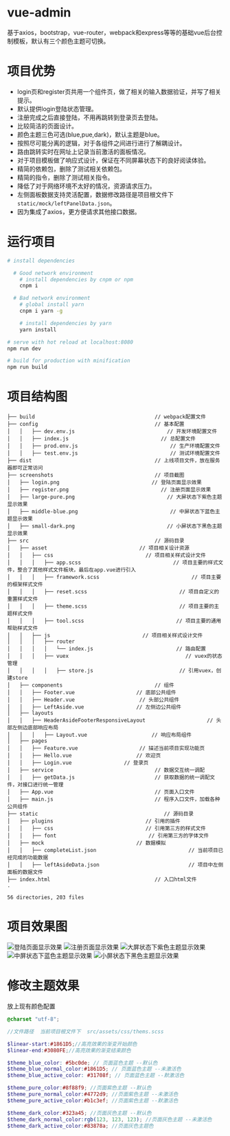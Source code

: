 # vue-admin

基于axios，bootstrap，vue-router，webpack和express等等的基础vue后台控制模板，默认有三个颜色主题可切换。

# 项目优势

- login页和register页共用一个组件页，做了相关的输入数据验证，并写了相关提示。
- 默认提供login登陆状态管理。
- 注册完成之后直接登陆，不用再跳转到登录页去登陆。
- 比较简洁的页面设计。
- 颜色主题三色可选(blue,pue,dark)，默认主题是blue。
- 按照尽可能分离的逻辑，对于各组件之间进行进行了解耦设计。
- 路由跳转实时在网址上记录当前激活的面板情况。
- 对于项目模板做了响应式设计，保证在不同屏幕状态下的良好阅读体验。
- 精简的依赖包，删除了测试相关依赖包。
- 精简的指令，删除了测试相关指令。
- 降低了对于网络环境不太好的情况，资源请求压力。
- 左侧面板数据支持灵活配置，数据修改路径是项目根文件下`static/mock/leftPanelData.json`。
- 因为集成了axios，更方便请求其他接口数据。

# 运行项目

``` bash
# install dependencies

  # Good network environment
    # install dependencies by cnpm or npm
    cnpm i

  # Bad network environment
    # global install yarn
    cnpm i yarn -g

    # install dependencies by yarn
    yarn install

# serve with hot reload at localhost:8080
npm run dev

# build for production with minification
npm run build

```

# 项目结构图

```text
├── build                                       // webpack配置文件
├── config                                      // 基本配置
│   │   ├── dev.env.js                              // 开发环境配置文件
│   │   ├── index.js                              // 总配置文件
│   │   ├── prod.env.js                              // 生产环境配置文件
│   │   ├── test.env.js                              // 测试环境配置文件
├── dist                                        // 上线项目文件，放在服务器即可正常访问
├── screenshots                                 // 项目截图
│   ├── login.png                              // 登陆页面显示效果
│   ├── register.png                              // 注册页面显示效果
│   ├── large-pure.png                              // 大屏状态下紫色主题显示效果
│   ├── middle-blue.png                              // 中屏状态下蓝色主题显示效果
│   ├── small-dark.png                              // 小屏状态下黑色主题显示效果
├── src                                         // 源码目录
│   ├── asset                              // 项目相关设计资源
│   │   ├── css                              // 项目相关样式设计文件
│   │   │   ├── app.scss                              // 项目主要的样式文件，整合了其他样式文件板块，最后在app.vue进行引入
│   │   │   ├── framework.scss                              // 项目主要的框架样式文件
│   │   │   ├── reset.scss                              // 项目自定义的重置样式文件
│   │   │   ├── theme.scss                              // 项目主要的主题样式文件
│   │   │   ├── tool.scss                              // 项目主要的通用帮助样式文件
│   │   ├── js                              // 项目相关样式设计文件
│   │   │   ├── router
│   │   │   │   └── index.js                           // 路由配置
│   │   │   ├── vuex                                      // vuex的状态管理
│   │   │   │   ├── store.js                            // 引用vuex，创建store
│   ├── components                              // 组件
│   │   ├── Footer.vue                    // 底部公共组件
│   │   ├── Header.vue                     // 头部公共组件
│   │   ├── LeftAside.vue                 // 左侧边公共组件
│   ├── layouts
│   │   ├── HeaderAsideFooterResponsiveLayout                    // 头部左侧边底部响应布局
│   │   │   ├── Layout.vue                     // 响应布局组件
│   ├── pages
│   │   ├── Feature.vue                    // 描述当前项目实现功能页
│   │   ├── Hello.vue                     // 欢迎页
│   │   ├── Login.vue                 // 登录页
│   ├── service                                 // 数据交互统一调配
│   │   ├── getData.js                          // 获取数据的统一调配文件，对接口进行统一管理
│   ├── App.vue                                 // 页面入口文件
│   ├── main.js                                 // 程序入口文件，加载各种公共组件
├── static                                         // 源码目录
│   ├── plugins                              // 引用的插件
│   │   ├── css                              // 引用第三方的样式文件
│   │   ├── font                              // 引用第三方的字体文件
│   ├── mock                              // 数据模拟
│   │   ├── completeList.json                              // 当前项目已经完成的功能数据
│   │   ├── leftAsideData.json                             // 项目中左侧面板的数据文件
├── index.html                                  // 入口html文件
.

56 directories, 203 files
```

# 项目效果图

![登陆页面显示效果](screenshots/login.png)
![注册页面显示效果](screenshots/register.png)
![大屏状态下紫色主题显示效果](screenshots/large-pure.png)
![中屏状态下蓝色主题显示效果](screenshots/middle-blue.png)
![小屏状态下黑色主题显示效果](screenshots/small-dark.png)

# 修改主题效果

放上现有颜色配置

```scss
@charset "utf-8";

//文件路径  当前项目根文件下  src/assets/css/thems.scss

$linear-start:#1861D5;//高亮效果的渐变开始颜色
$linear-end:#3080FE;//高亮效果的渐变结束颜色

$theme_blue_color: #5bc0de; // 页面蓝色主题 --默认色
$theme_blue_normal_color:#1861D5; // 页面蓝色主题 --未激活色
$theme_blue_active_color: #31708f; // 页面蓝色主题 --默激活色

$theme_pure_color:#8f88f9; //页面紫色主题 --默认色
$theme_pure_normal_color:#4772d9; //页面紫色主题 --未激活色
$theme_pure_active_color:#b1c3ef; //页面紫色主题 --默激活色

$theme_dark_color:#323a45; //页面灰色主题 --默认色
$theme_dark_normal_color:rgb(123, 123, 123); //页面灰色主题 --未激活色
$theme_dark_active_color:#83878a; //页面灰色主题色
```
